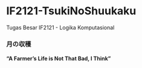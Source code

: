 # IF2121-TsukiNoShuukaku
Tugas Besar IF2121 - Logika Komputasional
### 月の収穫
#### “A Farmer’s Life is Not That Bad, I Think”
